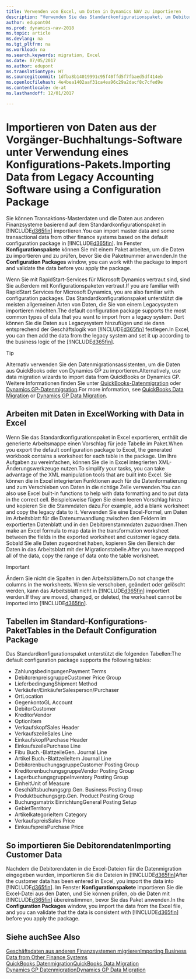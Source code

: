 ```yaml
---
title: Verwenden von Excel, um Daten in Dynamics NAV zu importieren
description: "Verwenden Sie das Standardkonfigurationspaket, um Debitorendaten in Excel hinzuzufügen und Daten nach Dynamics NAV zu importieren."
author: edupont04
ms.prod: dynamics-nav-2018
ms.topic: article
ms.devlang: na
ms.tgt_pltfrm: na
ms.workload: na
ms.search.keywords: migration, Excel
ms.date: 07/05/2017
ms.author: edupont
ms.translationtype: HT
ms.sourcegitcommit: 1dfba8b14019991c95f40ffd5f7fbaed5df414eb
ms.openlocfilehash: 4e4bea1402aaf31ca4ea96c29a2dacf8c7cfed9e
ms.contentlocale: de-at
ms.lasthandoff: 12/01/2017

---
```

# <a name="importing-data-from-legacy-accounting-software-using-a-configuration-package"></a><span data-ttu-id="ed5a2-103">Importieren von Daten aus der Vorgänger-Buchhaltungs-Software unter Verwendung eines Konfigurations-Pakets.</span><span class="sxs-lookup"><span data-stu-id="ed5a2-103">Importing Data from Legacy Accounting Software using a Configuration Package</span></span>
<span data-ttu-id="ed5a2-104">Sie können Transaktions-Masterdaten und die Daten aus anderen Finanzsysteme basierend auf dem Standardkonfigurationspaket in [!INCLUDE[d365fin](includes/d365fin_md.md)] importieren.</span><span class="sxs-lookup"><span data-stu-id="ed5a2-104">You can import master data and some transactional data from other finance systems based on the default configuration package in [!INCLUDE[d365fin](includes/d365fin_md.md)].</span></span> <span data-ttu-id="ed5a2-105">Im Fenster **Konfigurationspakete** können Sie mit einem Paket arbeiten, um die Daten zu importieren und zu prüfen, bevor Sie die Paketnummer anwenden.</span><span class="sxs-lookup"><span data-stu-id="ed5a2-105">In the **Configuration Packages** window, you can work with the package to import and validate the data before you apply the package.</span></span>  

<span data-ttu-id="ed5a2-106">Wenn Sie mit RapidStart-Services für Microsoft Dynamics vertraut sind, sind Sie außerdem mit Konfigurationspaketen vertraut.</span><span class="sxs-lookup"><span data-stu-id="ed5a2-106">If you are familiar with RapidStart Services for Microsoft Dynamics, you are also familiar with configuration packages.</span></span> <span data-ttu-id="ed5a2-107">Das Standardkonfigurationspaket unterstützt die meisten allgemeinen Arten von Daten, die Sie von einem Legacysystem importieren möchten.</span><span class="sxs-lookup"><span data-stu-id="ed5a2-107">The default configuration package supports the most common types of data that you want to import from a legacy system.</span></span> <span data-ttu-id="ed5a2-108">Dort können Sie die Daten aus Legacysystem hinzufügen und sie dann entsprechend der Geschäftslogik von [!INCLUDE[d365fin](includes/d365fin_md.md)] festlegen.</span><span class="sxs-lookup"><span data-stu-id="ed5a2-108">In Excel, you can then add the data from the legacy system and set it up according to the business logic of the [!INCLUDE[d365fin](includes/d365fin_md.md)].</span></span>  

> [!TIP]  
>   <span data-ttu-id="ed5a2-109">Alternativ verwenden Sie den Datenmigrationsassistenten, um die Daten aus QuickBooks oder von Dynamics GP zu importieren.</span><span class="sxs-lookup"><span data-stu-id="ed5a2-109">Alternatively, use data migration wizards to import data from QuickBooks or Dynamics GP.</span></span> <span data-ttu-id="ed5a2-110">Weitere Informationen finden Sie unter [QuickBooks-Datenmigration](ui-extensions-quickbooks-data-migration.md) oder [Dynamics GP-Datenmigration](ui-extensions-dynamicsgp-data-migration.md).</span><span class="sxs-lookup"><span data-stu-id="ed5a2-110">For more information, see [QuickBooks Data Migration](ui-extensions-quickbooks-data-migration.md) or [Dynamics GP Data Migration](ui-extensions-dynamicsgp-data-migration.md).</span></span>  

## <a name="working-with-data-in-excel"></a><span data-ttu-id="ed5a2-111">Arbeiten mit Daten in Excel</span><span class="sxs-lookup"><span data-stu-id="ed5a2-111">Working with Data in Excel</span></span>
<span data-ttu-id="ed5a2-112">Wenn Sie das Standardkonfigurationspaket in Excel exportieren, enthält die generierte Arbeitsmappe einen Vorschlag für jede Tabelle im Paket.</span><span class="sxs-lookup"><span data-stu-id="ed5a2-112">When you export the default configuration package to Excel, the generated workbook contains a worksheet for each table in the package.</span></span> <span data-ttu-id="ed5a2-113">Um Ihre Aufgaben zu vereinfachen, können Sie die in Excel integrierten XML-Änderungswerkzeuge nutzen.</span><span class="sxs-lookup"><span data-stu-id="ed5a2-113">To simplify your tasks, you can take advantage of the XML manipulation tools that are built into Excel.</span></span> <span data-ttu-id="ed5a2-114">Sie können die in Excel integrierten Funktionen auch für die Datenformatierung und zum Verschieben von Daten in die richtige Zelle verwenden.</span><span class="sxs-lookup"><span data-stu-id="ed5a2-114">You can also use Excel built-in functions to help with data formatting and to put data in the correct cell.</span></span> <span data-ttu-id="ed5a2-115">Beispielsweise fügen Sie einen leeren Vorschlag hinzu und kopieren Sie die Stammdaten dazu.</span><span class="sxs-lookup"><span data-stu-id="ed5a2-115">For example, add a blank worksheet and copy the legacy data to it.</span></span> <span data-ttu-id="ed5a2-116">Verwenden Sie eine Excel-Formel, um Daten im Arbeitsblatt für die Datenumwandlung zwischen den Feldern im exportierten Datenblatt und in den Debitorenstammdaten zuzuordnen.</span><span class="sxs-lookup"><span data-stu-id="ed5a2-116">Then make an Excel formula to map data in the transformation worksheet between the fields in the exported worksheet and customer legacy data.</span></span> <span data-ttu-id="ed5a2-117">Sobald Sie alle Daten zugeordnet haben, kopieren Sie den Bereich der Daten in das Arbeitsblatt mit der Migrationstabelle.</span><span class="sxs-lookup"><span data-stu-id="ed5a2-117">After you have mapped all of the data, copy the range of data onto the table worksheet.</span></span>  

> [!IMPORTANT]  
>  <span data-ttu-id="ed5a2-118">Ändern Sie nicht die Spalten in den Arbeitsblättern.</span><span class="sxs-lookup"><span data-stu-id="ed5a2-118">Do not change the columns in the worksheets.</span></span> <span data-ttu-id="ed5a2-119">Wenn sie verschoben, geändert oder gelöscht werden, kann das Arbeitsblatt nicht in [!INCLUDE[d365fin](includes/d365fin_md.md)] importiert werden.</span><span class="sxs-lookup"><span data-stu-id="ed5a2-119">If they are moved, changed, or deleted, the worksheet cannot be imported into [!INCLUDE[d365fin](includes/d365fin_md.md)].</span></span>

## <a name="tables-in-the-default-configuration-package"></a><span data-ttu-id="ed5a2-120">Tabellen im Standard-Konfigurations-Paket</span><span class="sxs-lookup"><span data-stu-id="ed5a2-120">Tables in the Default Configuration Package</span></span>
<span data-ttu-id="ed5a2-121">Das Standardkonfigurationspaket unterstützt die folgenden Tabellen:</span><span class="sxs-lookup"><span data-stu-id="ed5a2-121">The default configuration package supports the following tables:</span></span>

-   <span data-ttu-id="ed5a2-122">Zahlungsbedingungen</span><span class="sxs-lookup"><span data-stu-id="ed5a2-122">Payment Terms</span></span>
-   <span data-ttu-id="ed5a2-123">Debitorenpreisgruppe</span><span class="sxs-lookup"><span data-stu-id="ed5a2-123">Customer Price Group</span></span>
-   <span data-ttu-id="ed5a2-124">Lieferbedingung</span><span class="sxs-lookup"><span data-stu-id="ed5a2-124">Shipment Method</span></span>
-   <span data-ttu-id="ed5a2-125">Verkäufer/Einkäufer</span><span class="sxs-lookup"><span data-stu-id="ed5a2-125">Salesperson/Purchaser</span></span>
-   <span data-ttu-id="ed5a2-126">Ort</span><span class="sxs-lookup"><span data-stu-id="ed5a2-126">Location</span></span>
-   <span data-ttu-id="ed5a2-127">Gegenkonto</span><span class="sxs-lookup"><span data-stu-id="ed5a2-127">GL Account</span></span>
-   <span data-ttu-id="ed5a2-128">Debitor</span><span class="sxs-lookup"><span data-stu-id="ed5a2-128">Customer</span></span>
-   <span data-ttu-id="ed5a2-129">Kreditor</span><span class="sxs-lookup"><span data-stu-id="ed5a2-129">Vendor</span></span>
-   <span data-ttu-id="ed5a2-130">Option</span><span class="sxs-lookup"><span data-stu-id="ed5a2-130">Item</span></span>
-   <span data-ttu-id="ed5a2-131">Verkaufskopf</span><span class="sxs-lookup"><span data-stu-id="ed5a2-131">Sales Header</span></span>
-   <span data-ttu-id="ed5a2-132">Verkaufszeile</span><span class="sxs-lookup"><span data-stu-id="ed5a2-132">Sales Line</span></span>
-   <span data-ttu-id="ed5a2-133">Einkaufskopf</span><span class="sxs-lookup"><span data-stu-id="ed5a2-133">Purchase Header</span></span>
-   <span data-ttu-id="ed5a2-134">Einkaufszeile</span><span class="sxs-lookup"><span data-stu-id="ed5a2-134">Purchase Line</span></span>
-   <span data-ttu-id="ed5a2-135">Fibu Buch.-Blattzeile</span><span class="sxs-lookup"><span data-stu-id="ed5a2-135">Gen. Journal Line</span></span>
-   <span data-ttu-id="ed5a2-136">Artikel Buch.-Blattzeile</span><span class="sxs-lookup"><span data-stu-id="ed5a2-136">Item Journal Line</span></span>
-   <span data-ttu-id="ed5a2-137">Debitorenbuchungsgruppe</span><span class="sxs-lookup"><span data-stu-id="ed5a2-137">Customer Posting Group</span></span>
-   <span data-ttu-id="ed5a2-138">Kreditorenbuchungsgruppe</span><span class="sxs-lookup"><span data-stu-id="ed5a2-138">Vendor Posting Group</span></span>
-   <span data-ttu-id="ed5a2-139">Lagerbuchungsgruppe</span><span class="sxs-lookup"><span data-stu-id="ed5a2-139">Inventory Posting Group</span></span>
-   <span data-ttu-id="ed5a2-140">Einheit</span><span class="sxs-lookup"><span data-stu-id="ed5a2-140">Unit of Measure</span></span>
-   <span data-ttu-id="ed5a2-141">Geschäftsbuchungsgrp.</span><span class="sxs-lookup"><span data-stu-id="ed5a2-141">Gen. Business Posting Group</span></span>
-   <span data-ttu-id="ed5a2-142">Produktbuchungsgrp.</span><span class="sxs-lookup"><span data-stu-id="ed5a2-142">Gen. Product Posting Group</span></span>
-   <span data-ttu-id="ed5a2-143">Buchungsmatrix Einrichtung</span><span class="sxs-lookup"><span data-stu-id="ed5a2-143">General Posting Setup</span></span>
-   <span data-ttu-id="ed5a2-144">Gebiet</span><span class="sxs-lookup"><span data-stu-id="ed5a2-144">Territory</span></span>
-   <span data-ttu-id="ed5a2-145">Artikelkategorie</span><span class="sxs-lookup"><span data-stu-id="ed5a2-145">Item Category</span></span>
-   <span data-ttu-id="ed5a2-146">Verkaufspreis</span><span class="sxs-lookup"><span data-stu-id="ed5a2-146">Sales Price</span></span>
-   <span data-ttu-id="ed5a2-147">Einkaufspreis</span><span class="sxs-lookup"><span data-stu-id="ed5a2-147">Purchase Price</span></span>

## <a name="importing-customer-data"></a><span data-ttu-id="ed5a2-148">So importieren Sie Debitorendaten</span><span class="sxs-lookup"><span data-stu-id="ed5a2-148">Importing Customer Data</span></span>
<span data-ttu-id="ed5a2-149">Nachdem die Debitorendaten in die Excel-Dateien für die Datenmigration eingegeben wurden, importieren Sie die Dateien in [!INCLUDE[d365fin](includes/d365fin_md.md)]</span><span class="sxs-lookup"><span data-stu-id="ed5a2-149">After the customer data has been entered in Excel, you import the data into [!INCLUDE[d365fin](includes/d365fin_md.md)].</span></span> <span data-ttu-id="ed5a2-150">Im Fenster **Konfigurationspakete** importieren Sie die Excel-Datei aus den Daten, und Sie können prüfen, ob die Daten mit [!INCLUDE[d365fin](includes/d365fin_md.md)] übereinstimmen, bevor Sie das Paket anwenden.</span><span class="sxs-lookup"><span data-stu-id="ed5a2-150">In the **Configuration Packages** window, you import the data from the Excel file, and you can validate that the data is consistent with [!INCLUDE[d365fin](includes/d365fin_md.md)] before you apply the package.</span></span>

## <a name="see-also"></a><span data-ttu-id="ed5a2-151">Siehe auch</span><span class="sxs-lookup"><span data-stu-id="ed5a2-151">See Also</span></span>
[<span data-ttu-id="ed5a2-152">Geschäftsdaten aus anderen Finanzsystemen migrieren</span><span class="sxs-lookup"><span data-stu-id="ed5a2-152">Importing Business Data from Other Finance Systems</span></span>](upload-data.md)  
[<span data-ttu-id="ed5a2-153">QuickBooks Datenmigration</span><span class="sxs-lookup"><span data-stu-id="ed5a2-153">QuickBooks Data Migration</span></span>](ui-extensions-quickbooks-data-migration.md)  
[<span data-ttu-id="ed5a2-154">Dynamics GP Datenmigration</span><span class="sxs-lookup"><span data-stu-id="ed5a2-154">Dynamics GP Data Migration</span></span>](ui-extensions-dynamicsgp-data-migration.md)

